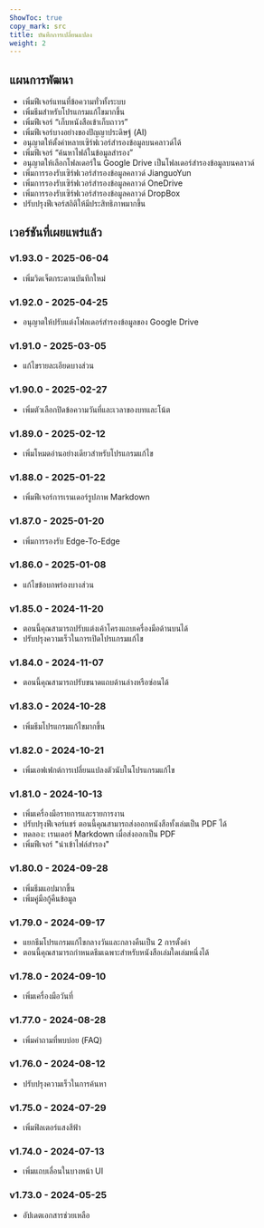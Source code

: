 ```yaml
---
ShowToc: true
copy_mark: src
title: บันทึกการเปลี่ยนแปลง
weight: 2
---
```


## แผนการพัฒนา

- เพิ่มฟีเจอร์แทนที่ข้อความทั่วทั้งระบบ
- เพิ่มธีมสำหรับโปรแกรมแก้ไขมากขึ้น
- เพิ่มฟีเจอร์ “เก็บหนังสือเข้าเก็บถาวร”
- เพิ่มฟีเจอร์บางอย่างของปัญญาประดิษฐ์ (AI)
- อนุญาตให้ตั้งค่าหลายเซิร์ฟเวอร์สำรองข้อมูลบนคลาวด์ได้
- เพิ่มฟีเจอร์ “ค้นหาไฟล์ในข้อมูลสำรอง”
- อนุญาตให้เลือกโฟลเดอร์ใน Google Drive เป็นโฟลเดอร์สำรองข้อมูลบนคลาวด์
- เพิ่มการรองรับเซิร์ฟเวอร์สำรองข้อมูลคลาวด์ JianguoYun
- เพิ่มการรองรับเซิร์ฟเวอร์สำรองข้อมูลคลาวด์ OneDrive
- เพิ่มการรองรับเซิร์ฟเวอร์สำรองข้อมูลคลาวด์ DropBox
- ปรับปรุงฟีเจอร์สถิติให้มีประสิทธิภาพมากขึ้น

## เวอร์ชันที่เผยแพร่แล้ว

### v1.93.0 - 2025-06-04

- เพิ่มวิดเจ็ตกระดานบันทึกใหม่

### v1.92.0 - 2025-04-25

- อนุญาตให้ปรับแต่งโฟลเดอร์สำรองข้อมูลของ Google Drive

### v1.91.0 - 2025-03-05

- แก้ไขรายละเอียดบางส่วน

### v1.90.0 - 2025-02-27

- เพิ่มตัวเลือกปิดข้อความวันที่และเวลาของบทและโน้ต

### v1.89.0 - 2025-02-12

- เพิ่มโหมดอ่านอย่างเดียวสำหรับโปรแกรมแก้ไข

### v1.88.0 - 2025-01-22

- เพิ่มฟีเจอร์การเรนเดอร์รูปภาพ Markdown

### v1.87.0 - 2025-01-20

- เพิ่มการรองรับ Edge-To-Edge

### v1.86.0 - 2025-01-08

- แก้ไขข้อบกพร่องบางส่วน

### v1.85.0 - 2024-11-20

- ตอนนี้คุณสามารถปรับแต่งเค้าโครงแถบเครื่องมือด้านบนได้
- ปรับปรุงความเร็วในการเปิดโปรแกรมแก้ไข

### v1.84.0 - 2024-11-07

- ตอนนี้คุณสามารถปรับขนาดแถบด้านล่างหรือซ่อนได้

### v1.83.0 - 2024-10-28

- เพิ่มธีมโปรแกรมแก้ไขมากขึ้น

### v1.82.0 - 2024-10-21

- เพิ่มเอฟเฟกต์การเปลี่ยนแปลงตัวนับในโปรแกรมแก้ไข

### v1.81.0 - 2024-10-13

- เพิ่มเครื่องมือรายการและรายการงาน
- ปรับปรุงฟีเจอร์แชร์ ตอนนี้คุณสามารถส่งออกหนังสือทั้งเล่มเป็น PDF ได้
- ทดลอง: เรนเดอร์ Markdown เมื่อส่งออกเป็น PDF
- เพิ่มฟีเจอร์ "นำเข้าไฟล์สำรอง"

### v1.80.0 - 2024-09-28

- เพิ่มธีมแอปมากขึ้น
- เพิ่มคู่มือกู้คืนข้อมูล

### v1.79.0 - 2024-09-17

- แยกธีมโปรแกรมแก้ไขกลางวันและกลางคืนเป็น 2 การตั้งค่า
- ตอนนี้คุณสามารถกำหนดธีมเฉพาะสำหรับหนังสือเล่มใดเล่มหนึ่งได้

### v1.78.0 - 2024-09-10

- เพิ่มเครื่องมือวันที่

### v1.77.0 - 2024-08-28

- เพิ่มคำถามที่พบบ่อย (FAQ)

### v1.76.0 - 2024-08-12

- ปรับปรุงความเร็วในการค้นหา

### v1.75.0 - 2024-07-29

- เพิ่มฟิลเตอร์แสงสีฟ้า

### v1.74.0 - 2024-07-13

- เพิ่มแถบเลื่อนในบางหน้า UI

### v1.73.0 - 2024-05-25

- อัปเดตเอกสารช่วยเหลือ
